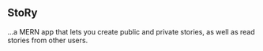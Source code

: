 ## StoRy
...a MERN app that lets you create public and private stories, as well as read stories from other users.
